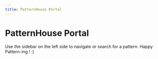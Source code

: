 ```yaml
---
title: PatternHouse Portal 
---
```


# PatternHouse Portal
Use the sidebar on the left side to navigate or search for a pattern. Happy Pattern-ing ! :)
